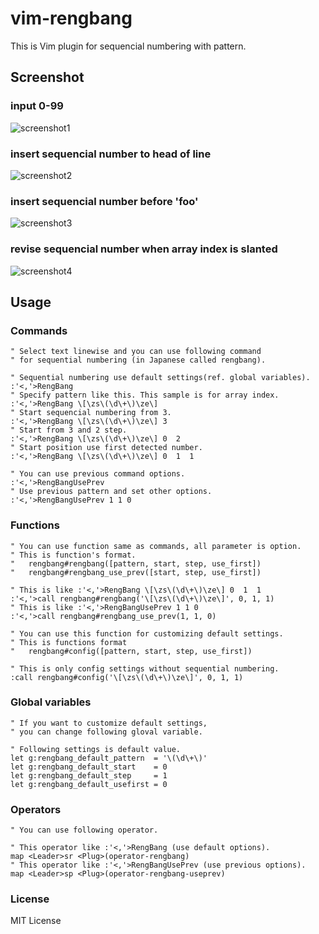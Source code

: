 vim-rengbang
===

This is Vim plugin for sequencial numbering with pattern.

Screenshot
---

### input 0-99

![screenshot1](http://gifzo.net/BDoBAj8f5Fj.gif)

### insert sequencial number to head of line

![screenshot2](http://gifzo.net/i7xgddDAvJ.gif)

### insert sequencial number before 'foo'

![screenshot3](http://gifzo.net/BFp5z1aVuA8.gif)

### revise sequencial number when array index is slanted

![screenshot4](http://gifzo.net/YNLnolfBJK.gif)


Usage
---

### Commands
```vim
" Select text linewise and you can use following command
" for sequential numbering (in Japanese called rengbang).

" Sequential numbering use default settings(ref. global variables).
:'<,'>RengBang
" Specify pattern like this. This sample is for array index.
:'<,'>RengBang \[\zs\(\d\+\)\ze\]
" Start sequencial numbering from 3.
:'<,'>RengBang \[\zs\(\d\+\)\ze\] 3
" Start from 3 and 2 step.
:'<,'>RengBang \[\zs\(\d\+\)\ze\] 0  2
" Start position use first detected number.
:'<,'>RengBang \[\zs\(\d\+\)\ze\] 0  1  1

" You can use previous command options.
:'<,'>RengBangUsePrev
" Use previous pattern and set other options.
:'<,'>RengBangUsePrev 1 1 0
```

### Functions
```vim
" You can use function same as commands, all parameter is option.
" This is function's format.
"   rengbang#rengbang([pattern, start, step, use_first])
"   rengbang#rengbang_use_prev([start, step, use_first])

" This is like :'<,'>RengBang \[\zs\(\d\+\)\ze\] 0  1  1
:'<,'>call rengbang#rengbang('\[\zs\(\d\+\)\ze\]', 0, 1, 1)
" This is like :'<,'>RengBangUsePrev 1 1 0
:'<,'>call rengbang#rengbang_use_prev(1, 1, 0)

" You can use this function for customizing default settings.
" This is functions format
"   rengbang#config([pattern, start, step, use_first])

" This is only config settings without sequential numbering.
:call rengbang#config('\[\zs\(\d\+\)\ze\]', 0, 1, 1)
```

### Global variables
```vim
" If you want to customize default settings,
" you can change following gloval variable.

" Following settings is default value.
let g:rengbang_default_pattern  = '\(\d\+\)'
let g:rengbang_default_start    = 0
let g:rengbang_default_step     = 1
let g:rengbang_default_usefirst = 0
```

### Operators
```vim
" You can use following operator.

" This operator like :'<,'>RengBang (use default options).
map <Leader>sr <Plug>(operator-rengbang)
" This operator like :'<,'>RengBangUsePrev (use previous options).
map <Leader>sp <Plug>(operator-rengbang-useprev)
```

### License

MIT License


